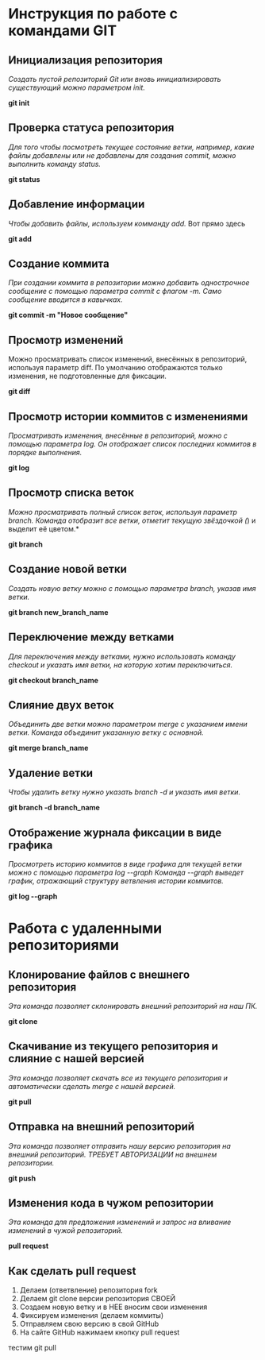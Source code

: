 # Инструкция по работе с командами GIT

## Инициализация репозитория

*Создать пустой репозиторий Git или вновь инициализировать существующий можно параметром init.*

**git init**


## Проверка статуса репозитория

*Для того чтобы посмотреть текущее состояние ветки, например, какие файлы добавлены или не добавлены для создания commit, можно выполнить команду status.*

**git status**


## Добавление информации

*Чтобы добавить файлы, используем комманду add.* Вот прямо здесь

**git add**


## Создание коммита

*При создании коммита в репозитории можно добавить однострочное сообщение с помощью параметра commit с флагом -m. Само сообщение вводится в кавычках.*

**git commit -m "Новое сообщение"**


## Просмотр изменений

Можно просматривать список изменений, внесённых в репозиторий, используя параметр diff. По умолчанию отображаются только изменения, не подготовленные для фиксации.

**git diff**


## Просмотр истории коммитов с изменениями

*Просматривать изменения, внесённые в репозиторий, можно с помощью параметра log. Он отображает список последних коммитов в порядке выполнения.*

**git log**


## Просмотр списка веток

*Можно просматривать полный список веток, используя параметр branch. Команда отобразит все ветки, отметит текущую звёздочкой (*) и выделит её цветом.*

**git branch**


## Создание новой ветки

*Создать новую ветку можно с помощью параметра branch, указав имя ветки.*

**git branch new_branch_name**


## Переключение между ветками

*Для переключения между ветками, нужно использовать команду checkout и указать имя ветки, на которую хотим переключиться.*

**git checkout branch_name**


## Слияние двух веток

*Объединить две ветки можно параметром merge с указанием имени ветки. Команда объединит указанную ветку с основной.*

**git merge branch_name**


## Удаление ветки

*Чтобы удалить ветку нужно указать branch -d и указать имя ветки.*

**git branch -d branch_name**


## Отображение журнала фиксации в виде графика

*Просмотреть историю коммитов в виде графика для текущей ветки можно с помощью параметра log --graph Команда --graph выведет график, отражающий структуру ветвления истории коммитов.*

**git log --graph**


# Работа с удаленными репозиториями

##  Клонирование файлов с внешнего репозитория

*Эта команда позволяет склонировать внешний репозиторий на наш ПК.*

**git clone**

## Скачивание из текущего репозитория и слияние с нашей версией

*Эта команда позволяет скачать все из текущего репозитория и автоматически
сделать merge с нашей версией.* 

**git pull**

## Отправка на внешний репозиторий

*Эта команда позволяет отправить нашу версию репозитория на внешний
репозиторий. ТРЕБУЕТ АВТОРИЗАЦИИ на внешнем репозитории.*

**git push**

## Изменения кода в чужом репозитории

*Эта команда для предложения изменений и запрос на вливание изменений в чужой репозиторий.*

**pull request**



## Как сделать pull request
1. Делаем   (ответвление) репозитория fork
2. Делаем git clone   версии репозитория СВОЕЙ
3. Создаем новую ветку и в НЕЕ вносим свои изменения
4. Фиксируем изменения (делаем коммиты)
5. Отправляем свою версию в свой GitHub
6. На сайте GitHub нажимаем кнопку pull request

тестим git pull
